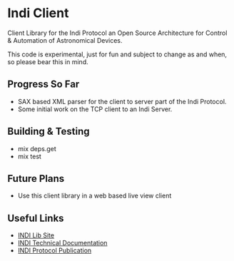 # Indi Client
Client Library for the Indi Protocol an Open Source Architecture for Control & Automation of Astronomical Devices.

This code is experimental, just for fun and subject to change as and when, so please bear this in mind.

## Progress So Far

- SAX based XML parser for the client to server part of the Indi Protocol.
- Some initial work on the TCP client to an Indi Server.

## Building & Testing

- mix deps.get
- mix test

## Future Plans

- Use this client library in a web based live view client

## Useful Links

- [INDI Lib Site](https://indilib.org/)
- [INDI Technical Documentation](https://docs.indilib.org/)
- [INDI Protocol Publication](https://docs.indilib.org/protocol/INDI.pdf)